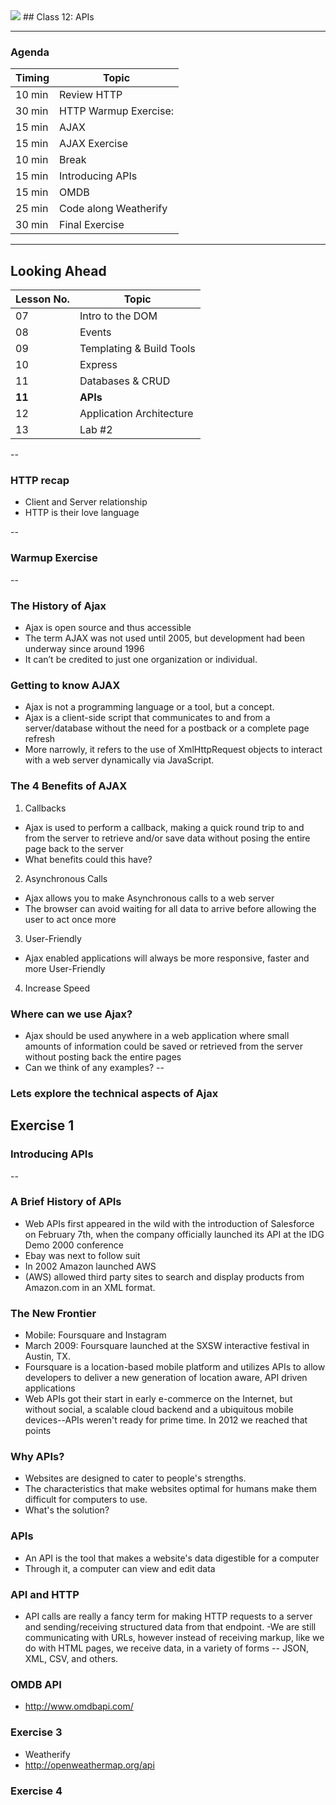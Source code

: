 

<img src="https://ga-core.s3.amazonaws.com/production/uploads/program/default_image/5225/JS-logo-official.png" style="max-width: 100px; border: none; box-shadow: none" />
## Class 12: APIs

---
### Agenda
| Timing | Topic                                    |
| ------ | ---------------------------------------- |
| 10 min | Review HTTP                              |
| 30 min | HTTP Warmup Exercise:                    |
| 15 min | AJAX                                     |
| 15 min | AJAX Exercise                            |
| 10 min | Break                                    |
| 15 min | Introducing APIs                         |
| 15 min | OMDB                    |
| 25 min | Code along Weatherify                    |
| 30 min | Final Exercise                           |


---
## Looking Ahead

| Lesson No. |        Topic             |
| ---------- | ------------------------ |
|     07     |   Intro to the DOM       |
|     08     | Events                   |
|     09     | Templating & Build Tools |
|     10     | Express                  |
|     11     | Databases & CRUD       |
|   **11**   | **APIs**                   |
|     12     | Application Architecture |
|     13     | Lab #2                   |

--
### HTTP recap
- Client and Server relationship
- HTTP is their love language

--
### Warmup Exercise

--
### The History of Ajax
- Ajax is open source and thus accessible
- The term AJAX was not used until 2005, but development had been underway since around 1996
- It can’t be credited to just one organization or individual.

### Getting to know AJAX
- Ajax is not a programming language or a tool, but a concept.
- Ajax is a client-side script that communicates to and from a server/database without the need for a postback or a complete page refresh
- More narrowly, it refers to the use of XmlHttpRequest objects to interact with a web server dynamically via JavaScript.

### The 4 Benefits of AJAX
1. Callbacks
- Ajax is used to perform a callback, making a quick round trip to and from the server to retrieve and/or save data without posing the entire page back to the server
- What benefits could this have?
2. Asynchronous Calls
- Ajax allows you to make Asynchronous calls to a web server
- The browser can avoid waiting for all data to arrive before allowing the user to act once more
3. User-Friendly
- Ajax enabled applications will always be more responsive, faster and more User-Friendly
4. Increase Speed

### Where can we use Ajax?
- Ajax should be used anywhere in a web application where small amounts of information could be saved or retrieved from the server without posting back the entire pages
- Can we think of any examples?
--

### Lets explore the technical aspects of Ajax
Exercise 1
---
### Introducing APIs
--

### A Brief History of APIs
- Web APIs first appeared in the wild with the introduction of Salesforce on February 7th, when the company officially launched its API at the IDG Demo 2000 conference
- Ebay was next to follow suit
- In 2002 Amazon launched AWS
- (AWS) allowed third party sites to search and display products from Amazon.com in an XML format.

### The New Frontier
- Mobile: Foursquare and Instagram
- March 2009: Foursquare launched at the SXSW interactive festival in Austin, TX.
- Foursquare is a location-based mobile platform and utilizes APIs to allow developers to deliver a new generation of location aware, API driven applications
- Web APIs got their start in early e-commerce on the Internet, but without social, a scalable cloud backend and a ubiquitous mobile devices--APIs weren't ready for prime time. In 2012 we reached that points

### Why APIs?
- Websites are designed to cater to people's strengths.
- The characteristics that make websites optimal for humans make them difficult for computers to use.
- What's the solution?

### APIs
- An API is the tool that makes a website's data digestible for a computer
- Through it, a computer can view and edit data

### API and HTTP
- API calls are really a fancy term for making HTTP requests to a server and sending/receiving structured data from that endpoint.
-We are still communicating with URLs, however instead of receiving markup, like we do with HTML pages, we receive data, in a variety of forms -- JSON, XML, CSV, and others.

### OMDB API
- http://www.omdbapi.com/

### Exercise 3
- Weatherify
- http://openweathermap.org/api

### Exercise 4

